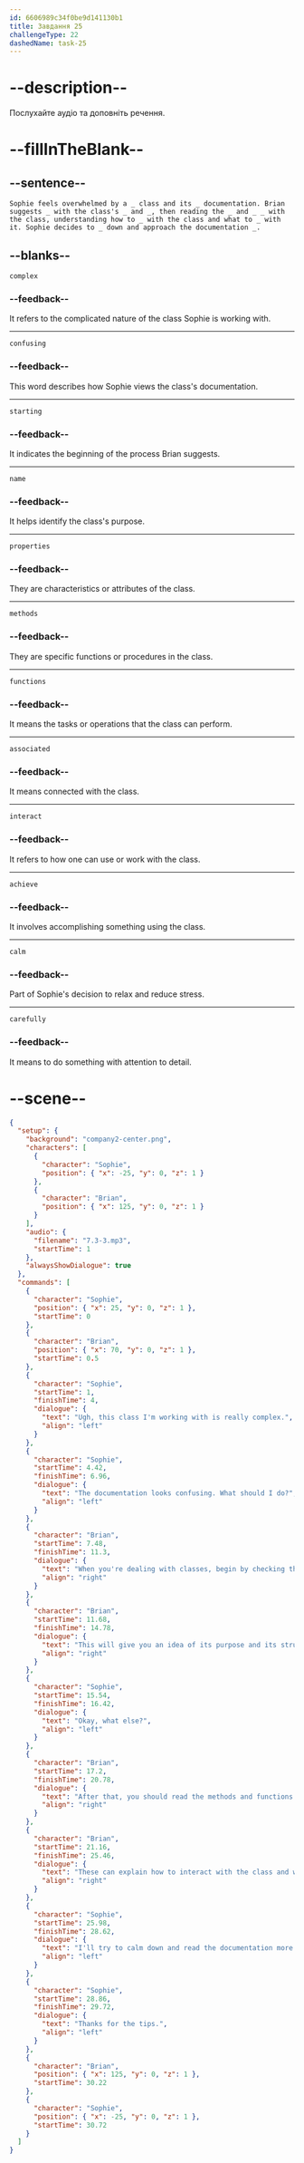 ```yaml
---
id: 6606989c34f0be9d141130b1
title: Завдання 25
challengeType: 22
dashedName: task-25
---
```


<!-- (Audio) The whole dialogue -->

# --description--

Послухайте аудіо та доповніть речення.

# --fillInTheBlank--

## --sentence--

`Sophie feels overwhelmed by a _ class and its _ documentation. Brian suggests _ with the class's _ and _, then reading the _ and _ _ with the class, understanding how to _ with the class and what to _ with it. Sophie decides to _ down and approach the documentation _.`

## --blanks--

`complex`

### --feedback--

It refers to the complicated nature of the class Sophie is working with.

---

`confusing`

### --feedback--

This word describes how Sophie views the class's documentation.

---

`starting`

### --feedback--

It indicates the beginning of the process Brian suggests.

---

`name`

### --feedback--

It helps identify the class's purpose.

---

`properties`

### --feedback--

They are characteristics or attributes of the class.

---

`methods`

### --feedback--

They are specific functions or procedures in the class.

---

`functions`

### --feedback--

It means the tasks or operations that the class can perform.

---

`associated`

### --feedback--

It means connected with the class.

---

`interact`

### --feedback--

It refers to how one can use or work with the class.

---

`achieve`

### --feedback--

It involves accomplishing something using the class.

---

`calm`

### --feedback--

Part of Sophie's decision to relax and reduce stress.

---

`carefully`

### --feedback--

It means to do something with attention to detail.

# --scene--

```json
{
  "setup": {
    "background": "company2-center.png",
    "characters": [
      {
        "character": "Sophie",
        "position": { "x": -25, "y": 0, "z": 1 }
      },
      {
        "character": "Brian",
        "position": { "x": 125, "y": 0, "z": 1 }
      }
    ],
    "audio": {
      "filename": "7.3-3.mp3",
      "startTime": 1
    },
    "alwaysShowDialogue": true
  },
  "commands": [
    {
      "character": "Sophie",
      "position": { "x": 25, "y": 0, "z": 1 },
      "startTime": 0
    },
    {
      "character": "Brian",
      "position": { "x": 70, "y": 0, "z": 1 },
      "startTime": 0.5
    },
    {
      "character": "Sophie",
      "startTime": 1,
      "finishTime": 4,
      "dialogue": {
        "text": "Ugh, this class I'm working with is really complex.",
        "align": "left"
      }
    },
    {
      "character": "Sophie",
      "startTime": 4.42,
      "finishTime": 6.96,
      "dialogue": {
        "text": "The documentation looks confusing. What should I do?",
        "align": "left"
      }
    },
    {
      "character": "Brian",
      "startTime": 7.48,
      "finishTime": 11.3,
      "dialogue": {
        "text": "When you're dealing with classes, begin by checking the class's name and properties.",
        "align": "right"
      }
    },
    {
      "character": "Brian",
      "startTime": 11.68,
      "finishTime": 14.78,
      "dialogue": {
        "text": "This will give you an idea of its purpose and its structure.",
        "align": "right"
      }
    },
    {
      "character": "Sophie",
      "startTime": 15.54,
      "finishTime": 16.42,
      "dialogue": {
        "text": "Okay, what else?",
        "align": "left"
      }
    },
    {
      "character": "Brian",
      "startTime": 17.2,
      "finishTime": 20.78,
      "dialogue": {
        "text": "After that, you should read the methods and functions associated with the class.",
        "align": "right"
      }
    },
    {
      "character": "Brian",
      "startTime": 21.16,
      "finishTime": 25.46,
      "dialogue": {
        "text": "These can explain how to interact with the class and what you can achieve using it.",
        "align": "right"
      }
    },
    {
      "character": "Sophie",
      "startTime": 25.98,
      "finishTime": 28.62,
      "dialogue": {
        "text": "I'll try to calm down and read the documentation more carefully.",
        "align": "left"
      }
    },
    {
      "character": "Sophie",
      "startTime": 28.86,
      "finishTime": 29.72,
      "dialogue": {
        "text": "Thanks for the tips.",
        "align": "left"
      }
    },
    {
      "character": "Brian",
      "position": { "x": 125, "y": 0, "z": 1 },
      "startTime": 30.22
    },
    {
      "character": "Sophie",
      "position": { "x": -25, "y": 0, "z": 1 },
      "startTime": 30.72
    }
  ]
}
```
